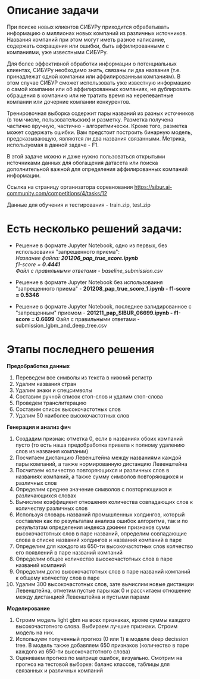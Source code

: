  # Описание задачи

  При поиске новых клиентов СИБУРу приходится обрабатывать информацию о миллионах новых компаний из различных источников. Названия компаний при этом могут иметь разное написание, содержать сокращения или ошибки, быть аффилированными с компаниями, уже известными СИБУРу.
  
  Для более эффективной обработки информации о потенциальных клиентах, СИБУРу необходимо знать, связаны ли два названия (т.е. принадлежат одной компании или аффилированным компаниям). В этом случае СИБУР сможет использовать уже известную информацию о самой компании или об аффилированных компаниях, не дублировать обращения в компанию или не тратить время на нерелевантные компании или дочерние компании конкурентов.
  
  Тренировочная выборка содержит пары названий из разных источников (в том числе, пользовательских) и разметку. Разметка получена частично вручную, частично - алгоритмически. Кроме того, разметка может содержать ошибки. Вам предстоит построить бинарную модель, предсказывающую, являются ли два названия связанными. Метрика, используемая в данной задаче - F1.
  
  В этой задаче можно и даже нужно пользоваться открытыми источниками данных для обогащения датасета или поиска дополнительной важной для определения аффилированных компаний информации.


Ссылка на страницу организатора соревнования https://sibur.ai-community.com/competitions/4/tasks/12


Данные для обучения и тестирования - train.zip, test.zip

# Есть несколько решений задачи:
 - Решение в формате Jupyter Notebook, одно из первых, без использоваиня "запрещенного приема":  
 *Название файла: **201206_pap_true_score.ipynb***  
 *f1-score = **0.4441***  
 *Файл с правильными ответами - baseline_submission.csv*

 - Решение в формате Jupyter Notebook без использоваиня "запрещенного приема" - **201208_pap_true_score_1.ipynb - f1-score = 0.5346**
 
 - Решение в формате Jupyter Notebook, последнее валидированное с "запрещенным" приемом - **201211_pap_SIBUR_06699.ipynb - f1-score = 0.6699**
Файл с правильными ответами - submission_lgbm_and_deep_tree.csv

# Этапы последнего решения

**Предобработка данных**
1. Переведем все символы из текста в нижний регистр
2. Удалим названия стран
3. Удалим знаки и спецсимволы
4. Составим ручной список стоп-слов и удалим стоп-слова
5. Проведем транслитерацию
6. Составим список высокочастотных слов
7. Удалим 50 наиболее высокочастотных слов

**Генерация и анализ фич**
1. Создадим признак: отметка 0, если в названиях обоих компаний пусто (то есть наша предобработка привела к полному удалению слов из названия компании)
2. Посчитаем дистанцию Левенштейна между названиями каждой пары компаний, а также нормированную дистанцию Левенштейна
3. Посчитаем количество повторяющихся и различных слов в названиях компаний, а также сумму символов повторяющихся и различных слов
4. Определим среднее значение символов с повторяющихся и различающихся словах
5. Вычислим коэффициент отношения количества совпадающих слов к количеству различных слов
6. Используя словарь названий промышленных холдингов, который составлен как по результатам анализа ошибок алгоритма, так и по результатам определения индекса джинни признаков сумм высокочастотных слов в паре названий, определим совпадающие слова в списке названий холдингов и названий компаний в паре
7. Определим для каждого из 650-ти высокочастотных слов колчество его появлений в паре названий компаний
8. Определим общее количество высокочастотных слов в паре названий компаний
9. Определим долю высокочастотных слов в паре названий компаний к общему колчеству слов в паре
10. Удалим 300 высокочастотных слов, зате вычислим новые дистанции Левенштейна, отметим пустые пары как 0 и рассчитаем отношение между дистанцией Левенштейна и пустыми парами

**Моделирование**
1. Строим модель light gbm на всех признаках, кроме суммы каждого высокочастотного слова. Выбираем лучшие признаки. Строим модель на них.
2. Используем полученный прогноз (0 или 1) в моделе deep decission tree. В модель также добавляем 650 признаков (количество в паре каждого из 650-ти высокочастотного слова)
3. Оцениваем прогноз по матрице ошибок, визуально. Смотрим на прогноз на тестовой выборке: баланс классов, таблицы для связанных и различных компаний
